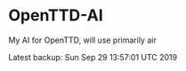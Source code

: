 # OpenTTD-AI
My AI for OpenTTD, will use primarily air

Latest backup: Sun Sep 29 13:57:01 UTC 2019
